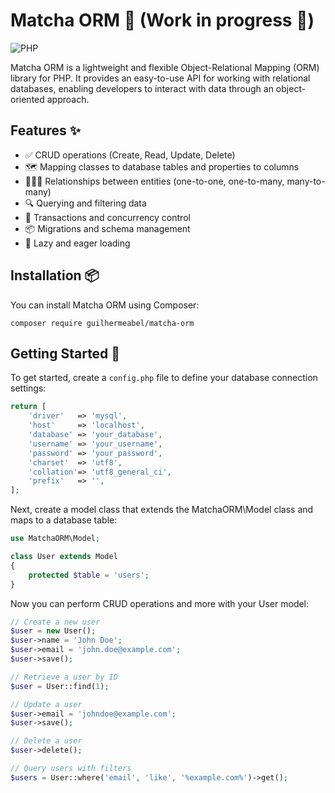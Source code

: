 # Matcha ORM 🚀 (Work in progress 🚧)

![PHP](https://img.shields.io/badge/PHP-%3E%3D%208.1-blue?style=flat-square&logo=php)

Matcha ORM is a lightweight and flexible Object-Relational Mapping (ORM) library for PHP.
It provides an easy-to-use API for working with relational databases, enabling developers to interact with data through an object-oriented approach.

## Features ✨

- ✅ CRUD operations (Create, Read, Update, Delete)
- 🗺️ Mapping classes to database tables and properties to columns
- 🧑‍🤝‍🧑 Relationships between entities (one-to-one, one-to-many, many-to-many)
- 🔍 Querying and filtering data
- 🔄 Transactions and concurrency control
- 📦 Migrations and schema management
- 🚛 Lazy and eager loading

## Installation 📦

You can install Matcha ORM using Composer:

```composer require guilhermeabel/matcha-orm```

## Getting Started 🏁

To get started, create a `config.php` file to define your database connection settings:

```php
return [
    'driver'   => 'mysql',
    'host'     => 'localhost',
    'database' => 'your_database',
    'username' => 'your_username',
    'password' => 'your_password',
    'charset'  => 'utf8',
    'collation'=> 'utf8_general_ci',
    'prefix'   => '',
];
```

Next, create a model class that extends the MatchaORM\Model class and maps to a database table:

```php
use MatchaORM\Model;

class User extends Model
{
    protected $table = 'users';
}
```

Now you can perform CRUD operations and more with your User model:

```php
// Create a new user
$user = new User();
$user->name = 'John Doe';
$user->email = 'john.doe@example.com';
$user->save();

// Retrieve a user by ID
$user = User::find(1);

// Update a user
$user->email = 'johndoe@example.com';
$user->save();

// Delete a user
$user->delete();

// Query users with filters
$users = User::where('email', 'like', '%example.com%')->get();
```
